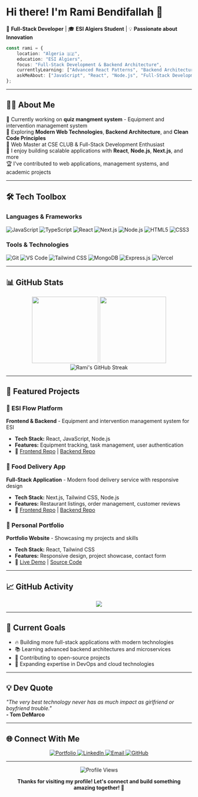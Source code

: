 # Hi there! I'm Rami Bendifallah 👋

🚀 **Full-Stack Developer** | 🎓 **ESI Algiers Student** | 💡 **Passionate about Innovation**

```typescript
const rami = {
    location: "Algeria 🇩🇿",
    education: "ESI Algiers",
    focus: "Full-Stack Development & Backend Architecture",
    currentlyLearning: ["Advanced React Patterns", "Backend Architectures", "web devlopment"],
    askMeAbout: ["JavaScript", "React", "Node.js", "Full-Stack Development","next js"]
};
```

---

## 🧑‍💻 About Me

🎯 Currently working on **quiz mangment system** - Equipment and intervention management system  
🌱 Exploring **Modern Web Technologies**, **Backend Architecture**, and **Clean Code Principles**  
💼 Web Master at CSE CLUB & Full-Stack Development Enthusiast  
🔧 I enjoy building scalable applications with **React**, **Node.js**, **Next.js**, and more  
🏆 I've contributed to web applications, management systems, and academic projects  

---

## 🛠️ Tech Toolbox

### Languages & Frameworks
![JavaScript](https://img.shields.io/badge/-JavaScript-F7DF1E?style=for-the-badge&logo=javascript&logoColor=black)
![TypeScript](https://img.shields.io/badge/-TypeScript-3178C6?style=for-the-badge&logo=typescript&logoColor=white)
![React](https://img.shields.io/badge/-React-61DAFB?style=for-the-badge&logo=react&logoColor=black)
![Next.js](https://img.shields.io/badge/-Next.js-000000?style=for-the-badge&logo=next.js&logoColor=white)
![Node.js](https://img.shields.io/badge/-Node.js-339933?style=for-the-badge&logo=node.js&logoColor=white)
![HTML5](https://img.shields.io/badge/-HTML5-E34F26?style=for-the-badge&logo=html5&logoColor=white)
![CSS3](https://img.shields.io/badge/-CSS3-1572B6?style=for-the-badge&logo=css3&logoColor=white)

### Tools & Technologies
![Git](https://img.shields.io/badge/-Git-F05032?style=for-the-badge&logo=git&logoColor=white)
![VS Code](https://img.shields.io/badge/-VS%20Code-007ACC?style=for-the-badge&logo=visual-studio-code&logoColor=white)
![Tailwind CSS](https://img.shields.io/badge/-Tailwind%20CSS-38B2AC?style=for-the-badge&logo=tailwind-css&logoColor=white)
![MongoDB](https://img.shields.io/badge/-MongoDB-47A248?style=for-the-badge&logo=mongodb&logoColor=white)
![Express.js](https://img.shields.io/badge/-Express.js-000000?style=for-the-badge&logo=express&logoColor=white)
![Vercel](https://img.shields.io/badge/-Vercel-000000?style=for-the-badge&logo=vercel&logoColor=white)

---

## 📊 GitHub Stats

<div align="center">
  <img height="180em" src="https://github-readme-stats.vercel.app/api?username=Bendifallah-Rami&show_icons=true&theme=tokyonight&include_all_commits=true&count_private=true"/>
  <img height="180em" src="https://github-readme-stats.vercel.app/api/top-langs/?username=Bendifallah-Rami&layout=compact&langs_count=8&theme=tokyonight"/>
</div>

<div align="center">
  <img src="https://github-readme-streak-stats.herokuapp.com/?user=Bendifallah-Rami&theme=tokyonight" alt="Rami's GitHub Streak" />
</div>

---

## 🚀 Featured Projects

### 🏢 ESI Flow Platform
**Frontend & Backend** - Equipment and intervention management system for ESI
- **Tech Stack:** React, JavaScript, Node.js
- **Features:** Equipment tracking, task management, user authentication
- 🔗 [Frontend Repo](https://github.com/Bendifallah-Rami/esi_flow_front) | [Backend Repo](https://github.com/Bendifallah-Rami/esi_flow_back)

### 🍕 Food Delivery App
**Full-Stack Application** - Modern food delivery service with responsive design
- **Tech Stack:** Next.js, Tailwind CSS, Node.js
- **Features:** Restaurant listings, order management, customer reviews
- 🔗 [Frontend Repo](https://github.com/Bendifallah-Rami/food-delivery) | [Backend Repo](https://github.com/Bendifallah-Rami/food-delivery-back)

### 💼 Personal Portfolio
**Portfolio Website** - Showcasing my projects and skills
- **Tech Stack:** React, Tailwind CSS
- **Features:** Responsive design, project showcase, contact form
- 🔗 [Live Demo](https://ramiportfolio.vercel.app/) | [Source Code](https://github.com/Bendifallah-Rami/Rami-s-portfolio)

---

## 📈 GitHub Activity

<div align="center">
  <img src="https://github-readme-activity-graph.vercel.app/graph?username=Bendifallah-Rami&theme=tokyo-night&hide_border=true" />
</div>

---

## 🎯 Current Goals

- 🔥 Building more full-stack applications with modern technologies
- 📚 Learning advanced backend architectures and microservices
- 🤝 Contributing to open-source projects
- 💼 Expanding expertise in DevOps and cloud technologies

---

## 💡 Dev Quote

*"The very best technology never has as much impact as girlfriend or boyfriend trouble."*  
**- Tom DeMarco**

---

## 🌐 Connect With Me

<div align="center">
  <a href="https://ramiportfolio.vercel.app/" target="_blank">
    <img src="https://img.shields.io/badge/-Portfolio-FF5722?style=for-the-badge&logo=google-chrome&logoColor=white" alt="Portfolio" />
  </a>
  <a href="https://linkedin.com/in/rami-bendifallah" target="_blank">
    <img src="https://img.shields.io/badge/-LinkedIn-0077B5?style=for-the-badge&logo=linkedin&logoColor=white" alt="LinkedIn" />
  </a>
  <a href="mailto:rami.bendifallah@esi.dz" target="_blank">
    <img src="https://img.shields.io/badge/-Email-D14836?style=for-the-badge&logo=gmail&logoColor=white" alt="Email" />
  </a>
  <a href="https://github.com/Bendifallah-Rami" target="_blank">
    <img src="https://img.shields.io/badge/-GitHub-181717?style=for-the-badge&logo=github&logoColor=white" alt="GitHub" />
  </a>
</div>

---

<div align="center">
  <img src="https://komarev.com/ghpvc/?username=Bendifallah-Rami&label=Profile%20Views&color=brightgreen&style=flat" alt="Profile Views" />
</div>

<div align="center">
  
  **Thanks for visiting my profile! Let's connect and build something amazing together! 🚀**
  
</div>
